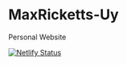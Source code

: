 # MaxRicketts-Uy
Personal Website

[![Netlify Status](https://api.netlify.com/api/v1/badges/ad5506c2-fdce-4eab-962b-3d97b9c5ee57/deploy-status)](https://app.netlify.com/sites/boring-hermann-167399/deploys)

